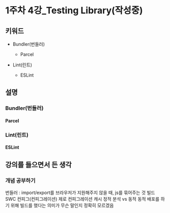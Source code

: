 # 1주차 4강_Testing Library(작성중)

## 키워드

- Bundler(번들러)
  - Parcel

- Lint(린트)
  - ESLint

## 설명

### Bundler(번들러)

#### Parcel

### Lint(린트)

#### ESLint

## 강의를 들으면서 든 생각

### 개념 공부하기

번들러 : import/export를 브라우저가 지원해주지 않을 때, js를 묶어주는 것
빌드
SWC
컨피그(컨피그레이션)
제로 컨피그레이션
캐시
정적 분석 vs 동적 동적
배포를 하기 위해 빌드를 했다는 의미가 무슨 말인지 정확히 모르겠음
